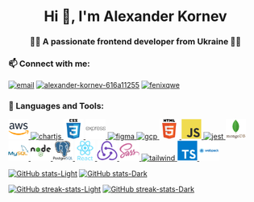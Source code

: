 <h1 align="center">Hi 👋, I'm Alexander Kornev</h1>
<h3 align="center">👨‍💻 A passionate frontend developer from Ukraine 👨‍💻</h3>

<h3 align="left">📫 Connect with me:</h3>
<p align="left">
<a href="mailto:alexanderkornevua@gmail.com" target="_blank" rel="noreferrer"><img align="center" src="https://www.svgrepo.com/show/250627/email-mail.svg" alt="email" height="30" width="40"/></a>
<a href="https://linkedin.com/in/alexander-kornev-616a11255" target="blank"><img align="center" src="https://raw.githubusercontent.com/rahuldkjain/github-profile-readme-generator/master/src/images/icons/Social/linked-in-alt.svg" alt="alexander-kornev-616a11255" height="30" width="40" /></a>
<a href="https://www.leetcode.com/fenixqwe" target="blank"><img align="center" src="https://raw.githubusercontent.com/rahuldkjain/github-profile-readme-generator/master/src/images/icons/Social/leet-code.svg" alt="fenixqwe" height="30" width="40" /></a>
</p>

<h3 align="left">🧰 Languages and Tools:</h3>
<p align="left"> <a href="https://aws.amazon.com" target="_blank" rel="noreferrer"> <img src="https://raw.githubusercontent.com/devicons/devicon/master/icons/amazonwebservices/amazonwebservices-original-wordmark.svg" alt="aws" width="40" height="40"/> </a> <a href="https://www.chartjs.org" target="_blank" rel="noreferrer"> <img src="https://www.chartjs.org/media/logo-title.svg" alt="chartjs" width="40" height="40"/> </a> <a href="https://www.w3schools.com/css/" target="_blank" rel="noreferrer"> <img src="https://raw.githubusercontent.com/devicons/devicon/master/icons/css3/css3-original-wordmark.svg" alt="css3" width="40" height="40"/> </a> <a href="https://expressjs.com" target="_blank" rel="noreferrer"> <img src="https://raw.githubusercontent.com/devicons/devicon/master/icons/express/express-original-wordmark.svg" alt="express" width="40" height="40"/> </a> <a href="https://www.figma.com/" target="_blank" rel="noreferrer"> <img src="https://www.vectorlogo.zone/logos/figma/figma-icon.svg" alt="figma" width="40" height="40"/> </a> <a href="https://cloud.google.com" target="_blank" rel="noreferrer"> <img src="https://www.vectorlogo.zone/logos/google_cloud/google_cloud-icon.svg" alt="gcp" width="40" height="40"/> </a> <a href="https://www.w3.org/html/" target="_blank" rel="noreferrer"> <img src="https://raw.githubusercontent.com/devicons/devicon/master/icons/html5/html5-original-wordmark.svg" alt="html5" width="40" height="40"/> </a> <a href="https://developer.mozilla.org/en-US/docs/Web/JavaScript" target="_blank" rel="noreferrer"> <img src="https://raw.githubusercontent.com/devicons/devicon/master/icons/javascript/javascript-original.svg" alt="javascript" width="40" height="40"/> </a> <a href="https://jestjs.io" target="_blank" rel="noreferrer"> <img src="https://www.vectorlogo.zone/logos/jestjsio/jestjsio-icon.svg" alt="jest" width="40" height="40"/> </a> <a href="https://www.mongodb.com/" target="_blank" rel="noreferrer"> <img src="https://raw.githubusercontent.com/devicons/devicon/master/icons/mongodb/mongodb-original-wordmark.svg" alt="mongodb" width="40" height="40"/> </a> <a href="https://www.mysql.com/" target="_blank" rel="noreferrer"> <img src="https://raw.githubusercontent.com/devicons/devicon/master/icons/mysql/mysql-original-wordmark.svg" alt="mysql" width="40" height="40"/> </a> <a href="https://nodejs.org" target="_blank" rel="noreferrer"> <img src="https://raw.githubusercontent.com/devicons/devicon/master/icons/nodejs/nodejs-original-wordmark.svg" alt="nodejs" width="40" height="40"/> </a> <a href="https://www.postgresql.org" target="_blank" rel="noreferrer"> <img src="https://raw.githubusercontent.com/devicons/devicon/master/icons/postgresql/postgresql-original-wordmark.svg" alt="postgresql" width="40" height="40"/> </a> <a href="https://reactjs.org/" target="_blank" rel="noreferrer"> <img src="https://raw.githubusercontent.com/devicons/devicon/master/icons/react/react-original-wordmark.svg" alt="react" width="40" height="40"/> </a> <a href="https://redux.js.org" target="_blank" rel="noreferrer"> <img src="https://raw.githubusercontent.com/devicons/devicon/master/icons/redux/redux-original.svg" alt="redux" width="40" height="40"/> </a> <a href="https://sass-lang.com" target="_blank" rel="noreferrer"> <img src="https://raw.githubusercontent.com/devicons/devicon/master/icons/sass/sass-original.svg" alt="sass" width="40" height="40"/> </a> <a href="https://tailwindcss.com/" target="_blank" rel="noreferrer"> <img src="https://www.vectorlogo.zone/logos/tailwindcss/tailwindcss-icon.svg" alt="tailwind" width="40" height="40"/> </a> <a href="https://www.typescriptlang.org/" target="_blank" rel="noreferrer"> <img src="https://raw.githubusercontent.com/devicons/devicon/master/icons/typescript/typescript-original.svg" alt="typescript" width="40" height="40"/> </a> <a href="https://webpack.js.org" target="_blank" rel="noreferrer"> <img src="https://raw.githubusercontent.com/devicons/devicon/d00d0969292a6569d45b06d3f350f463a0107b0d/icons/webpack/webpack-original-wordmark.svg" alt="webpack" width="40" height="40"/> </a> </p>


[![GitHub stats-Light](https://github-readme-stats.vercel.app/api?username=fenixqwe&theme=default&show_icons=true&show=reviews,discussions_started,discussions_answered&rank_icon=github&hide_title=true&card_width=800#gh-light-mode-only)](https://github.com/anuraghazra/github-readme-stats#gh-light-mode-only)
[![GitHub stats-Dark](https://github-readme-stats.vercel.app/api?username=fenixqwe&theme=github_dark&border_color=21262D&show_icons=true&show=reviews,discussions_started,discussions_answered&rank_icon=github&hide_title=true&card_width=800#gh-dark-mode-only)](https://github.com/anuraghazra/github-readme-stats#gh-dark-mode-only)

[![GitHub streak-stats-Light](https://streak-stats.demolab.com?user=fenixqwe&card_width=800#gh-light-mode-only)](https://github.com/DenverCoder1/github-readme-streak-stats#gh-light-mode-only)
[![GitHub streak-stats-Dark](https://streak-stats.demolab.com?user=fenixqwe&theme=github-dark-blue&border=21262D&stroke=21262D&ring=FB8C00&fire=FB8C00&currStreakLabel=FB8C00&currStreakNum=FFFFFF&sideNums=FFFFFF&sideLabels=FFFFFF&card_width=800#gh-dark-mode-only)](https://github.com/DenverCoder1/github-readme-streak-stats#gh-dark-mode-only)
